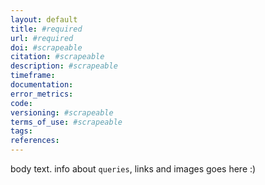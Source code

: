 ```yaml
---
layout: default
title: #required
url: #required
doi: #scrapeable
citation: #scrapeable
description: #scrapeable
timeframe:
documentation:
error_metrics:
code:
versioning: #scrapeable
terms_of_use: #scrapeable
tags:
references:
---
```



body text. info about `queries`, links and images goes here :)